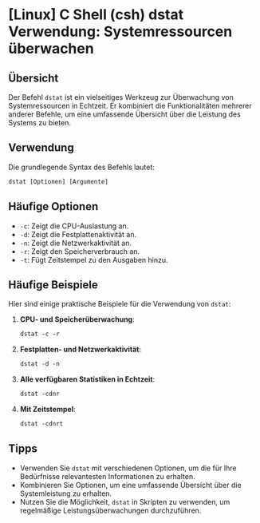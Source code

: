 # [Linux] C Shell (csh) dstat Verwendung: Systemressourcen überwachen

## Übersicht
Der Befehl `dstat` ist ein vielseitiges Werkzeug zur Überwachung von Systemressourcen in Echtzeit. Er kombiniert die Funktionalitäten mehrerer anderer Befehle, um eine umfassende Übersicht über die Leistung des Systems zu bieten.

## Verwendung
Die grundlegende Syntax des Befehls lautet:

```csh
dstat [Optionen] [Argumente]
```

## Häufige Optionen
- `-c`: Zeigt die CPU-Auslastung an.
- `-d`: Zeigt die Festplattenaktivität an.
- `-n`: Zeigt die Netzwerkaktivität an.
- `-r`: Zeigt den Speicherverbrauch an.
- `-t`: Fügt Zeitstempel zu den Ausgaben hinzu.

## Häufige Beispiele
Hier sind einige praktische Beispiele für die Verwendung von `dstat`:

1. **CPU- und Speicherüberwachung**:
   ```csh
   dstat -c -r
   ```

2. **Festplatten- und Netzwerkaktivität**:
   ```csh
   dstat -d -n
   ```

3. **Alle verfügbaren Statistiken in Echtzeit**:
   ```csh
   dstat -cdnr
   ```

4. **Mit Zeitstempel**:
   ```csh
   dstat -cdnrt
   ```

## Tipps
- Verwenden Sie `dstat` mit verschiedenen Optionen, um die für Ihre Bedürfnisse relevantesten Informationen zu erhalten.
- Kombinieren Sie Optionen, um eine umfassende Übersicht über die Systemleistung zu erhalten.
- Nutzen Sie die Möglichkeit, `dstat` in Skripten zu verwenden, um regelmäßige Leistungsüberwachungen durchzuführen.
